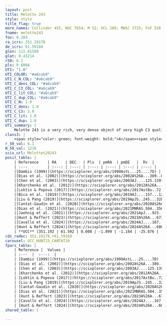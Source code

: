 ```yaml
---
layout: post
title: Melotte 243
style: style
title_flag: true
more_names: Collinder 455; NGC 7654; M 52; OCL 260; MWSC 3725; FoF 526
fname: melotte243
fov: 0.203
ra_icrs: 351.19178
de_icrs: 61.59168
glon: 112.81588
glat: 0.43214
r50: 6.1
plx: 0.6084
UTI: "1.0"
UTI_COLOR: "#a6cab9"
UTI_C_N_COL: "#a6cab9"
UTI_C_dens_COL: "#a6cab9"
UTI_C_C3_COL: "#a6cab9"
UTI_C_lit_COL: "#a6cab9"
UTI_C_dup_COL: "#a6cab9"
UTI_C_N: 1.0
UTI_C_dens: 1.0
UTI_C_C3: 1.0
UTI_C_lit: 1.0
UTI_C_dup: 1.0
UTI_summary: |
    Melotte 243 is a very rich, very dense object of very high C3 quality. It is very well-studied in the literature.
class3: |
    <span style="color: green; font-weight: bold;">A</span><span style="color: green; font-weight: bold;">A</span>
r_50_val: 6.1
N_50_val: 1216
scix_url: Melotte%20243
posit_table: |
    | Reference    | RA    | DEC   | Plx  | pmRA  | pmDE   |  Rv  |
    | :---         | :---: | :---: | :---: | :---: | :---: | :---: |
    |[Dambis (1999)](https://scixplorer.org/abs/1999AstL...25....7D) | 351.2 | 61.593 | -- | -- | -- | -- |
    |[Dias et al. (2002)](https://scixplorer.org/abs/2002A%26A...389..871D) | 351.2 | 61.593 | -- | -0.89 | -1.0 | -32.98 |
    |[Chen et al. (2003)](https://scixplorer.org/abs/2003AJ....125.1397C) | 351.117 | 61.649 | -- | -2.0 | -1.78 | -35.5 |
    |[Kharchenko et al. (2012)](https://scixplorer.org/abs/2012A%26A...543A.156K) | 351.177 | 61.637 | -- | -0.23 | -3.5 | -- |
    |[Loktin & Popova (2017)](https://scixplorer.org/abs/2017AstBu..72..257L) | 351.195 | 61.593 | -- | -0.204 | -0.851 | -40.0 |
    |[Bica et al. (2019)](https://scixplorer.org/abs/2019AJ....157...12B) | 351.139 | 61.589 | -- | -- | -- | -- |
    |[Liu & Pang (2019)](https://scixplorer.org/abs/2019ApJS..245...32L) | 351.182 | 61.586 | 0.595 | -1.931 | -1.134 | -- |
    |[Cantat-Gaudin et al. (2020)](https://scixplorer.org/abs/2020A%26A...640A...1C) | 351.195 | 61.59 | 0.596 | -1.938 | -1.131 | -- |
    |[Dias et al. (2021)](https://scixplorer.org/abs/2021MNRAS.504..356D) | 351.203 | 61.587 | 0.597 | -1.936 | -1.132 | -32.09 |
    |[Jaehnig et al. (2021)](https://scixplorer.org/abs/2021ApJ...923..129J) | 351.208 | 61.591 | 0.625 | -1.933 | -1.128 | -- |
    |[Hunt & Reffert (2023)](https://scixplorer.org/abs/2023A%26A...673A.114H) | 351.19 | 61.599 | 0.606 | -1.895 | -1.191 | -23.905 |
    |[Cavallo et al. (2024)](https://scixplorer.org/abs/2024AJ....167...12C) | 351.206 | 61.591 | 0.607 | -- | -- | -- |
    |[Hunt & Reffert (2024)](https://scixplorer.org/abs/2024A%26A...686A..42H) | 351.19 | 61.599 | 0.606 | -1.895 | -1.191 | -23.905 |
    | **UCC** |351.192 | 61.592 | 0.608 | -1.899 | -1.184 | -25.876 | 
cds_radec: 351.19178,+61.59168
carousel: UCC_HUNT23_CANTAT20
fpars_table: |
    | Reference |  Values |
    | :---  |  :---:  |
    | [Dambis (1999)](https://scixplorer.org/abs/1999AstL...25....7D) | `E_B-V_=0.65, DM0=10.8, log_age_=7.85` |
    | [Dias et al. (2002)](https://scixplorer.org/abs/2002A%26A...389..871D) | `E(B-V)=0.57, Dist=1400.0, Age=8.2` |
    | [Chen et al. (2003)](https://scixplorer.org/abs/2003AJ....125.1397C) | `HDis=1421, Age=0.05` |
    | [Kharchenko et al. (2012)](https://scixplorer.org/abs/2012A%26A...543A.156K) | `e_bv=0.65, distance=1350, log_age=7.9` |
    | [Loktin & Popova (2017)](https://scixplorer.org/abs/2017AstBu..72..257L) | `E(B-V)=0.642, Dmod=10.805, logt=7.769` |
    | [Liu & Pang (2019)](https://scixplorer.org/abs/2019ApJS..245...32L) | `Age=0.38, Z=-0.75` |
    | [Cantat-Gaudin et al. (2020)](https://scixplorer.org/abs/2020A%26A...640A...1C) | `AVNN=1.85, DMNN=11.09, AgeNN=8.19` |
    | [Dias et al. (2021)](https://scixplorer.org/abs/2021MNRAS.504..356D) | `Av=2.009, Dist=1497, logage=7.72, [Fe/H]=0.075` |
    | [Hunt & Reffert (2023)](https://scixplorer.org/abs/2023A%26A...673A.114H) | `AV50=1.95, diffAV50=1.7, MOD50=10.968, logAge50=7.925` |
    | [Cavallo et al. (2024)](https://scixplorer.org/abs/2024AJ....167...12C) | `AV50=1.99, dMod50=11.15, logAge50=8.16, [Fe/H]50=0.53` |
    | [Hunt & Reffert (2024)](https://scixplorer.org/abs/2024A%26A...686A..42H) | `MassJ=5580.88` |
shared_table: |
    
---
```


